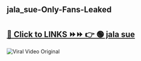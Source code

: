 
 ## jala_sue-Only-Fans-Leaked

# <h2><a href="https://clipsfans.com/jala_sue&ref=git">🔗 Click to LINKS ⏩⏩ 👉 🟢 jala sue </a></h2>

<a href="https://clipsfans.com/jala_sue&ref=git" rel="nofollow" data-target="animated-image.originalLink"><img src="https://i.ibb.co.com/xMMVF88/686577567.gif" alt="Viral Video Original" style="max-width: 100%; display: inline-block;" data-target="animated-image.originalImage"></a>

